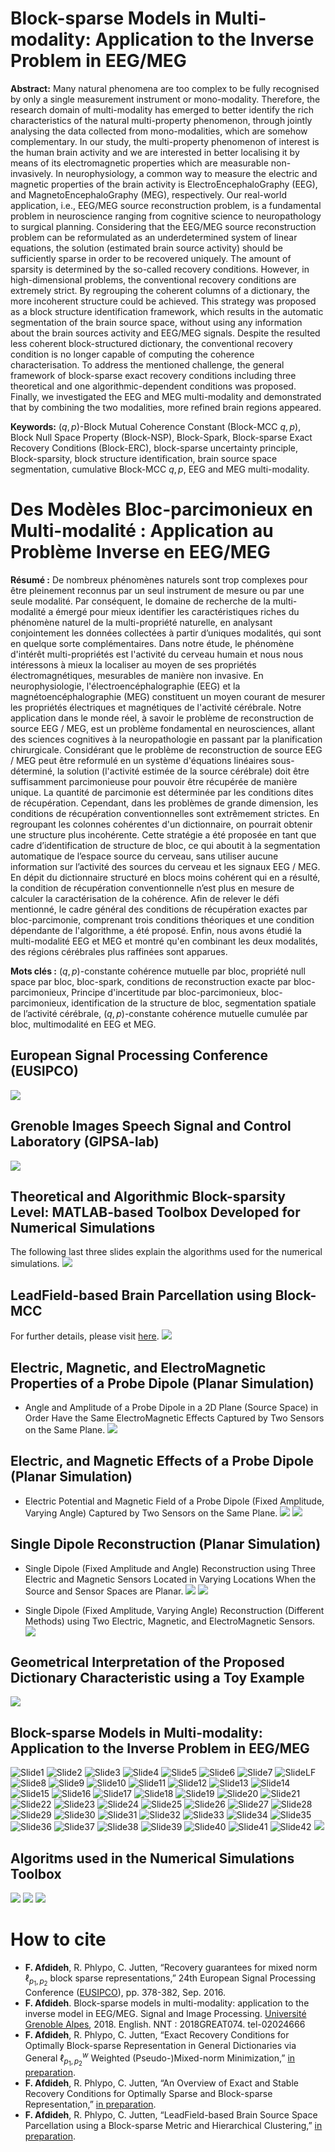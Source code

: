 # Block-sparse Models in Multi-modality: Application to the Inverse Problem in EEG/MEG
**Abstract:** Many natural phenomena are too complex to be fully recognised by only a single measurement instrument or mono-modality. Therefore, the research domain of multi-modality has emerged to better identify the rich characteristics of the natural multi-property phenomenon, through jointly analysing the data collected from mono-modalities, which are somehow complementary. In our study, the multi-property phenomenon of interest is the human brain activity and we are interested in better localising it by means of its electromagnetic properties which are measurable non-invasively. In neurophysiology, a common way to measure the electric and magnetic properties of the brain activity is ElectroEncephaloGraphy (EEG), and MagnetoEncephaloGraphy (MEG), respectively. Our real-world application, i.e., EEG/MEG source reconstruction problem, is a fundamental problem in neuroscience ranging from cognitive science to neuropathology to surgical planning. Considering that the EEG/MEG source reconstruction problem can be reformulated as an underdetermined system of linear equations, the solution (estimated brain source activity) should be sufficiently sparse in order to be recovered uniquely. The amount of sparsity is determined by the so-called recovery conditions. However, in high-dimensional problems, the conventional recovery conditions are extremely strict. By regrouping the coherent columns of a dictionary, the more incoherent structure could be achieved. This strategy was proposed as a block structure identification framework, which results in the automatic segmentation of the brain source space, without using any information about the brain sources activity and EEG/MEG signals. Despite the resulted less coherent block-structured dictionary, the conventional recovery condition is no longer capable of computing the coherence characterisation. To address the mentioned challenge, the general framework of block-sparse exact recovery conditions including three theoretical and one algorithmic-dependent conditions was proposed. Finally, we investigated the EEG and MEG multi-modality and demonstrated that by combining the two modalities, more refined brain regions appeared.

**Keywords:** $({q,p})$-Block Mutual Coherence Constant (Block-MCC ${q,p}$), Block Null Space Property (Block-NSP), Block-Spark, Block-sparse Exact Recovery Conditions (Block-ERC), block-sparse uncertainty principle, Block-sparsity, block structure identification, brain source space segmentation, cumulative Block-MCC ${q,p}$, EEG and MEG multi-modality.

# Des Modèles Bloc-parcimonieux en Multi-modalité : Application au Problème Inverse en EEG/MEG
**Résumé :** De nombreux phénomènes naturels sont trop complexes pour être pleinement reconnus par un seul instrument de mesure ou par une seule modalité. Par conséquent, le domaine de recherche de la multi-modalité a émergé pour mieux identifier les caractéristiques riches du phénomène naturel de la multi-propriété naturelle, en analysant conjointement les données collectées à partir d’uniques modalités, qui sont en quelque sorte complémentaires. Dans notre étude, le phénomène d'intérêt multi-propriétés est l'activité du cerveau humain et nous nous intéressons à mieux la localiser au moyen de ses propriétés électromagnétiques, mesurables de manière non invasive. En neurophysiologie, l'électroencéphalographie (EEG) et la magnétoencéphalographie (MEG) constituent un moyen courant de mesurer les propriétés électriques et magnétiques de l'activité cérébrale. Notre application dans le monde réel, à savoir le problème de reconstruction de source EEG / MEG, est un problème fondamental en neurosciences, allant des sciences cognitives à la neuropathologie en passant par la planification chirurgicale. Considérant que le problème de reconstruction de source EEG / MEG peut être reformulé en un système d'équations linéaires sous-déterminé, la solution (l'activité estimée de la source cérébrale) doit être suffisamment parcimonieuse pour pouvoir être récupérée de manière unique. La quantité de parcimonie est déterminée par les conditions dites de récupération. Cependant, dans les problèmes de grande dimension, les conditions de récupération conventionnelles sont extrêmement strictes. En regroupant les colonnes cohérentes d'un dictionnaire, on pourrait obtenir une structure plus incohérente. Cette stratégie a été proposée en tant que cadre d’identification de structure de bloc, ce qui aboutit à la segmentation automatique de l’espace source du cerveau, sans utiliser aucune information sur l’activité des sources du cerveau et les signaux EEG / MEG. En dépit du dictionnaire structuré en blocs moins cohérent qui en a résulté, la condition de récupération conventionnelle n’est plus en mesure de calculer la caractérisation de la cohérence. Afin de relever le défi mentionné, le cadre général des conditions de récupération exactes par bloc-parcimonie, comprenant trois conditions théoriques et une condition dépendante de l'algorithme, a été proposé. Enfin, nous avons étudié la multi-modalité EEG et MEG et montré qu'en combinant les deux modalités, des régions cérébrales plus raffinées sont apparues.

**Mots clés :** $({q,p})$-constante cohérence mutuelle par bloc, propriété null space par bloc, bloc-spark, conditions de reconstruction exacte par bloc-parcimonieux, Principe d'incertitude par bloc-parcimonieux, bloc-parcimonieux, identification de la structure de bloc, segmentation spatiale de l’activité cérébrale, $({q,p})$-constante cohérence mutuelle cumulée par bloc, multimodalité en EEG et MEG.

## European Signal Processing Conference (EUSIPCO)
![](/ppt/PosterEUSIPCO.PNG)

## Grenoble Images Speech Signal and Control Laboratory (GIPSA-lab)
![](/ppt/PosterGipsa.PNG)

## Theoretical and Algorithmic Block-sparsity Level: MATLAB-based Toolbox Developed for Numerical Simulations
The following last three slides explain the algorithms used for the numerical simulations.
![](/ppt/BlockSparsityNumericalSimulation.gif)

## LeadField-based Brain Parcellation using Block-MCC
For further details, please visit [here](https://github.com/fardinafdideh/LeadField-based-Brain-Parcellation/tree/main).
![](/ppt/average-2,2.gif)

## Electric, Magnetic, and ElectroMagnetic Properties of a Probe Dipole (Planar Simulation)
* Angle and Amplitude of a Probe Dipole in a 2D Plane (Source Space) in Order Have the Same ElectroMagnetic Effects Captured by Two Sensors on the Same Plane.
![](/ppt/twoDimSourceTwoSensor-SameSurface.png)

## Electric, and Magnetic Effects of a Probe Dipole (Planar Simulation)
* Electric Potential and Magnetic Field of a Probe Dipole (Fixed Amplitude, Varying Angle) Captured by Two Sensors on the Same Plane.
![](/ppt/ElectroMagneticDipole.png)
![](/ppt/ElectroMagneticDipole.gif)

## Single Dipole Reconstruction (Planar Simulation)
* Single Dipole (Fixed Amplitude and Angle) Reconstruction using Three Electric and Magnetic Sensors Located in Varying Locations When the Source and Sensor Spaces are Planar.
![](/ppt/twoDimSourceSensor-twoSurfaces.png)
![](/ppt/twoDimSourceSensor-twoSurfaces.gif)

* Single Dipole (Fixed Amplitude, Varying Angle) Reconstruction (Different Methods) using Two Electric, Magnetic, and ElectroMagnetic Sensors.
![](/ppt/ElectroMagneticSourceReconstruction.gif)

## Geometrical Interpretation of the Proposed Dictionary Characteristic using a Toy Example
![](/ppt/BMCC-geometrical.png)

## Block-sparse Models in Multi-modality: Application to the Inverse Problem in EEG/MEG
![Slide1](/ppt/Slide1.PNG)
![Slide2](/ppt/Slide2.PNG)
![Slide3](/ppt/Slide3.PNG)
![Slide4](/ppt/Slide4.PNG)
![Slide5](/ppt/Slide5.PNG)
![Slide6](/ppt/Slide6.PNG)
![Slide7](/ppt/Slide7.PNG)
![SlideLF](/ppt/LF.gif)
![Slide8](/ppt/Slide8.PNG)
![Slide9](/ppt/Slide9.PNG)
![Slide10](/ppt/Slide10.PNG)
![Slide11](/ppt/Slide11.PNG)
![Slide12](/ppt/Slide12.PNG)
![Slide13](/ppt/Slide13.PNG)
![Slide14](/ppt/Slide14.PNG)
![Slide15](/ppt/Slide15.PNG)
![Slide16](/ppt/Slide16.PNG)
![Slide17](/ppt/Slide17.PNG)
![Slide18](/ppt/Slide18.PNG)
![Slide19](/ppt/Slide19.PNG)
![Slide20](/ppt/Slide20.PNG)
![Slide21](/ppt/Slide21.PNG)
![Slide22](/ppt/Slide22.PNG)
![Slide23](/ppt/Slide23.PNG)
![Slide24](/ppt/Slide24.PNG)
![Slide25](/ppt/Slide25.PNG)
![Slide26](/ppt/Slide26.PNG)
![Slide27](/ppt/Slide27.PNG)
![Slide28](/ppt/Slide28.PNG)
![Slide29](/ppt/Slide29.PNG)
![Slide30](/ppt/Slide30.PNG)
![Slide31](/ppt/Slide31.PNG)
![Slide32](/ppt/Slide32.PNG)
![Slide33](/ppt/Slide33.PNG)
![Slide34](/ppt/Slide34.PNG)
![Slide35](/ppt/Slide35.PNG)
![Slide36](/ppt/Slide36.PNG)
![Slide37](/ppt/Slide37.PNG)
![Slide38](/ppt/Slide38.PNG)
![Slide39](/ppt/Slide39.PNG)
![Slide40](/ppt/Slide40.PNG)
![Slide41](/ppt/Slide41.PNG)
![Slide42](/ppt/Slide42.PNG)
![](/ppt/Slide43.PNG)

## Algoritms used in the Numerical Simulations Toolbox 
![](/ppt/Diapositive1.PNG)
![](/ppt/Diapositive2.PNG)
![](/ppt/Diapositive3.PNG)

# How to cite
* **F. Afdideh**, R. Phlypo, C. Jutten, “Recovery guarantees for mixed norm $\ell_{p_1,p_2}$ block sparse representations,” 24th European Signal Processing Conference ([EUSIPCO](https://ieeexplore.ieee.org/document/7760274)), pp. 378-382, Sep. 2016.
* **F. Afdideh**. Block-sparse models in multi-modality: application to the inverse model in EEG/MEG. Signal and Image Processing. [Université Grenoble Alpes](https://theses.hal.science/tel-02024666), 2018. English. NNT : 2018GREAT074. tel-02024666
* **F. Afdideh**, R. Phlypo, C. Jutten, “Exact Recovery Conditions for Optimally Block-sparse Representation in General Dictionaries via General $\ell^w_{p_1,p_2}$ Weighted (Pseudo-)Mixed-norm Minimization,” [in preparation](https://github.com/fardinafdideh/Exact-Recovery-Conditions-for-Optimally-Block-sparse-Representation-in-General-Dictionaries-).
* **F. Afdideh**, R. Phlypo, C. Jutten, “An Overview of Exact and Stable Recovery Conditions for Optimally Sparse and Block-sparse Representation,” [in preparation](https://github.com/fardinafdideh/Exact-Recovery-Conditions-for-Optimally-Block-sparse-Representation-in-General-Dictionaries-).
* **F. Afdideh**, R. Phlypo, C. Jutten, “LeadField-based Brain Source Space Parcellation using a Block-sparse Metric and Hierarchical Clustering,” [in preparation](https://github.com/fardinafdideh/LeadField-based-Brain-Parcellation/tree/main).
